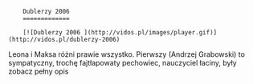 
        Dublerzy 2006 
        =============
        
        [![Dublerzy 2006 ](http://vidos.pl/images/player.gif)](http://vidos.pl/dublerzy-2006)
        
        
 Leona i Maksa różni prawie wszystko. Pierwszy (Andrzej Grabowski) to sympatyczny, trochę fajtłapowaty pechowiec, nauczyciel łaciny, były zobacz pełny opis
    
